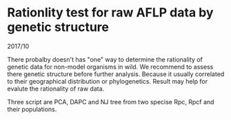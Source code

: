 # Rationlity test for raw AFLP data by genetic structure

2017/10

There probalby doesn't has "one" way to determine the rationality of genetic data for non-model organisms in wild.
We recommend to assess there genetic structure before further analysis. Because it usually correlated to their geographical distribution or phylogenetics. Result may help for evalute the rationality of raw data.

Three script are PCA, DAPC and NJ tree from two specise Rpc, Rpcf and their populations.
